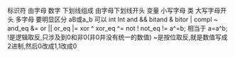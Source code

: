 标识符 由字母 数字 下划线组成
由字母下划线开头
变量 小写字母
类 大写字母开头
多字母 要明显区分 aB或a_b
可以 int Int
and && 
bitand & 
bitor |
compl ~
and_eq &=
or ||
or_eq |=
xor ^
xor_eq ^=
not !
not_eq !=
a^=b; 相当于 a=a^b;
!是逻辑取反,只涉及到0和非0(非0并没有统一的数值)
~是按位取反,就是数值写成2进制,然后0改成1,1改成0